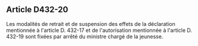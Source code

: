 ## Article D432-20

Les modalités de retrait et de suspension des effets de la déclaration mentionnée à l'article D. 432-17 et de
l'autorisation mentionnée à l'article D. 432-19 sont fixées par arrêté du ministre chargé de la jeunesse.


